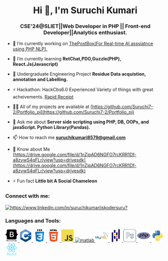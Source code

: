 <h1 align="center">Hi 👋, I'm Suruchi Kumari</h1>
<h3 align="center">CSE'24@SLIET||Web Developer in PHP || Front-end Developer||Analytics enthusiast.</h3>

- 🔭 I’m currently working on [ThePostBox(For Real-time AI asssiatnce using PHP NLP).](https://github.com/Suruchi7-2/ThePostBox/)

- 🌱 I’m currently learning **RetChat,PDO,Guzzle(PHP), React.Js(Javascript)**

- 👯 Undergraduate Engineering Project **Residue Data acquistion, annotation and Labelling.**

- ⚡  Hackathon: HackCbs6.0 Experienced Variety of things with great acheivements. [Rapid Receipt](https://devfolio.co/projects/rapidreceipt-4cc3)

- 👨‍💻 All of my projects are available at [https://github.com/Suruchi7-2/Portfolio_pj](https://github.com/Suruchi7-2/Portfolio_pj)

- 💬 Ask me about **Server side scripting using PHP, DB, OOPs,  and javaScript. Python Library(Pandas).**

- 📫 How to reach me **suruchikumari8579@gmail.com**

- 📄 Know about Me [https://drive.google.com/file/d/1nZjpAD6NGFO7rcKRR1Df-a8zvwS4qFLr/view?usp=drivesdk](https://drive.google.com/file/d/1nZjpAD6NGFO7rcKRR1Df-a8zvwS4qFLr/view?usp=drivesdk)

- ⚡ Fun fact **Little bit A Social Chameleon**

<h3 align="left">Connect with me:</h3>
<p align="left">
<a href="https://linkedin.com/in/https://www.linkedin.com/in/suruchikumariiskodersuru?" target="blank"><img align="center" src="https://raw.githubusercontent.com/rahuldkjain/github-profile-readme-generator/master/src/images/icons/Social/linked-in-alt.svg" alt="https://www.linkedin.com/in/suruchikumariiskodersuru?" height="30" width="40" /></a>
</p>

<h3 align="left">Languages and Tools:</h3>
<p align="left"> <a href="https://getbootstrap.com" target="_blank" rel="noreferrer"> <img src="https://raw.githubusercontent.com/devicons/devicon/master/icons/bootstrap/bootstrap-plain-wordmark.svg" alt="bootstrap" width="40" height="40"/> </a> <a href="https://www.w3schools.com/cpp/" target="_blank" rel="noreferrer"> <img src="https://raw.githubusercontent.com/devicons/devicon/master/icons/cplusplus/cplusplus-original.svg" alt="cplusplus" width="40" height="40"/> </a> <a href="https://www.w3schools.com/css/" target="_blank" rel="noreferrer"> <img src="https://raw.githubusercontent.com/devicons/devicon/master/icons/css3/css3-original-wordmark.svg" alt="css3" width="40" height="40"/> </a> <a href="https://www.w3.org/html/" target="_blank" rel="noreferrer"> <img src="https://raw.githubusercontent.com/devicons/devicon/master/icons/html5/html5-original-wordmark.svg" alt="html5" width="40" height="40"/> </a> <a href="https://developer.mozilla.org/en-US/docs/Web/JavaScript" target="_blank" rel="noreferrer"> <img src="https://raw.githubusercontent.com/devicons/devicon/master/icons/javascript/javascript-original.svg" alt="javascript" width="40" height="40"/> </a> <a href="https://www.mathworks.com/" target="_blank" rel="noreferrer"> <img src="https://upload.wikimedia.org/wikipedia/commons/2/21/Matlab_Logo.png" alt="matlab" width="40" height="40"/> </a> <a href="https://www.mysql.com/" target="_blank" rel="noreferrer"> <img src="https://raw.githubusercontent.com/devicons/devicon/master/icons/mysql/mysql-original-wordmark.svg" alt="mysql" width="40" height="40"/> </a> <a href="https://pandas.pydata.org/" target="_blank" rel="noreferrer"> <img src="https://raw.githubusercontent.com/devicons/devicon/2ae2a900d2f041da66e950e4d48052658d850630/icons/pandas/pandas-original.svg" alt="pandas" width="40" height="40"/> </a> <a href="https://www.photoshop.com/en" target="_blank" rel="noreferrer"> <img src="https://raw.githubusercontent.com/devicons/devicon/master/icons/photoshop/photoshop-line.svg" alt="photoshop" width="40" height="40"/> </a> <a href="https://www.php.net" target="_blank" rel="noreferrer"> <img src="https://raw.githubusercontent.com/devicons/devicon/master/icons/php/php-original.svg" alt="php" width="40" height="40"/> </a> <a href="https://www.python.org" target="_blank" rel="noreferrer"> <img src="https://raw.githubusercontent.com/devicons/devicon/master/icons/python/python-original.svg" alt="python" width="40" height="40"/> </a> <a href="https://reactjs.org/" target="_blank" rel="noreferrer"> <img src="https://raw.githubusercontent.com/devicons/devicon/master/icons/react/react-original-wordmark.svg" alt="react" width="40" height="40"/> </a> </p>
